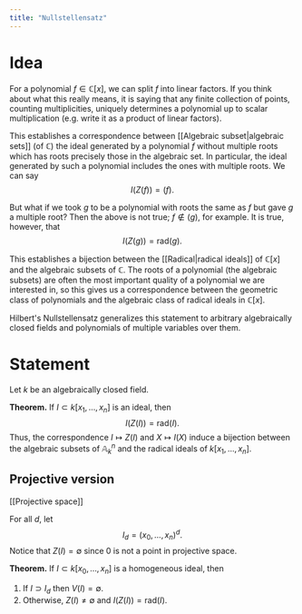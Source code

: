 ```yaml
---
title: "Nullstellensatz"
---
```


# Idea
For a polynomial $f\in\mathbb{C}[x]$, we can split $f$ into linear factors. If you think about what this really means, it is saying that any finite collection of points, counting multiplicities, uniquely determines a polynomial up to scalar multiplication (e.g. write it as a product of linear factors).

This establishes a correspondence between [[Algebraic subset|algebraic sets]] (of $\mathbb{C}$) the ideal generated by a polynomial $f$ without multiple roots which has roots precisely those in the algebraic set. In particular, the ideal generated by such a polynomial includes the ones with multiple roots. We can say $$I(Z(f))=(f).$$ 

But what if we took $g$ to be a polynomial with roots the same as $f$ but gave $g$ a multiple root? Then the above is not true; $f\not\in (g)$, for example. It is true, however, that $$I(Z(g))=\text{rad}(g).$$

This establishes a bijection between the [[Radical|radical ideals]] of $\mathbb{C}[x]$ and the algebraic subsets of $\mathbb{C}$. The roots of a polynomial (the algebraic subsets) are often the most important quality of a polynomial we are interested in, so this gives us a correspondence between the geometric class of polynomials and the algebraic class of radical ideals in $\mathbb{C}[x]$. 

Hilbert's Nullstellensatz generalizes this statement to arbitrary algebraically closed fields and polynomials of multiple variables over them.

# Statement
Let $k$ be an algebraically closed field.

**Theorem.** If $I\subset k[x_1,\dots,x_n]$ is an ideal, then $$I(Z(I))=\text{rad}(I).$$ Thus, the correspondence $I\mapsto Z(I)$ and $X\mapsto I(X)$ induce a bijection between the algebraic subsets of $\mathbb{A}^n_k$ and the radical ideals of $k[x_1,\dots,x_n]$.

## Projective version

[[Projective space]]

For all $d$, let $$I_d=(x_0,\dots,x_n)^d.$$ Notice that $Z(I)=\emptyset$ since 0 is not a point in projective space.

**Theorem.** If $I\subset k[x_0,\dots,x_n]$ is a homogeneous ideal, then 
1. If $I\supset I_d$ then $V(I)=\emptyset$. 
2. Otherwise, $Z(I)\neq \emptyset$ and $I(Z(I))=\text{rad}(I)$. 